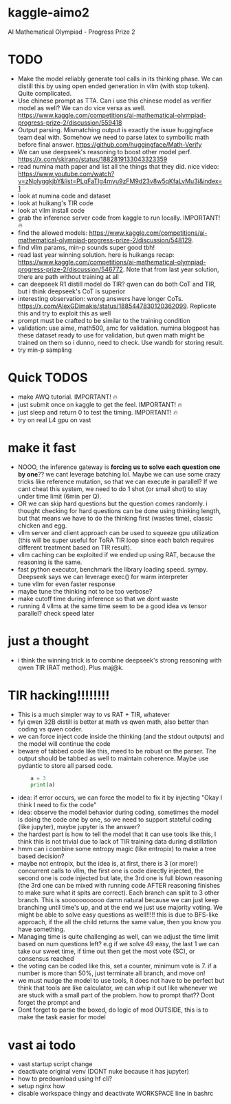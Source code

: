# kaggle-aimo2
AI Mathematical Olympiad - Progress Prize 2

# TODO
* Make the model reliably generate tool calls in its thinking phase. We can distill this by using open ended generation in vllm (with stop token). Quite complicated.
* Use chinese prompt as TTA. Can i use this chinese model as verifier model as well? We can do vice versa as well. https://www.kaggle.com/competitions/ai-mathematical-olympiad-progress-prize-2/discussion/559418
* Output parsing. Mismatching output is exactly the issue huggingface team deal with. Somehow we need to parse latex to symbollic math before final answer. https://github.com/huggingface/Math-Verify
* We can use deepseek's reasoning to boost other model perf. https://x.com/skirano/status/1882819133043323359
* read numina math paper and list all the things that they did. nice video: https://www.youtube.com/watch?v=zNplyggkjbY&list=PLqFaTIg4myu9zFM9d23v8w5qKfaLvMu3i&index=1
* look at numina code and dataset
* look at huikang's TIR code
* look at vllm install code
* grab the inference server code from kaggle to run locally. IMPORTANT! 🔥
* find the allowed models: https://www.kaggle.com/competitions/ai-mathematical-olympiad-progress-prize-2/discussion/548129.
* find vllm params, min-p sounds super good tbh!
* read last year winning solution. here is huikangs recap: https://www.kaggle.com/competitions/ai-mathematical-olympiad-progress-prize-2/discussion/546772. Note that from last year solution, there are path without training at all
* can deepseek R1 distill model do TIR? qwen can do both CoT and TIR, but i think deepseek's CoT is superior
* interesting observation: wrong answers have longer CoTs. https://x.com/AlexGDimakis/status/1885447830120362099. Replicate this and try to exploit this as well
* prompt must be crafted to be similar to the training condition
* validation: use aime, math500, amc for validation. numina blogpost has these dataset ready to use for validation, but qwen math might be trained on them so i dunno, need to check. Use wandb for storing result.
* try min-p sampling

# Quick TODOS
* make AWQ tutorial. IMPORTANT! 🔥
* just submit once on kaggle to get the feel. IMPORTANT! 🔥
* just sleep and return 0 to test the timing. IMPORTANT! 🔥
* try on real L4 gpu on vast

# make it fast
* NOOO, the inference gateway is **forcing us to solve each question one by one**?? we cant leverage batching lol. Maybe we can use some crazy tricks like reference mutation, so that we can execute in parallel? If we cant cheat this system, we need to do 1 shot (or small shot) to stay under time limit (6min per Q).
* OR we can skip hard questions but the question comes randomly. i thought checking for hard questions can be done using thinking length, but that means we have to do the thinking first (wastes time), classic chicken and egg.
* vllm server and client approach can be used to squeeze gpu utilization (this will be super useful for ToRA TIR loop since each batch requires different treatment based on TIR result).
* vllm caching can be exploited if we ended up using RAT, because the reasoning is the same.
* fast python executor, benchmark the library loading speed. sympy. Deepseek says we can leverage exec() for warm interpreter
* tune vllm for even faster response
* maybe tune the thinking not to be too verbose?
* make cutoff time during inference so that we dont waste
* running 4 vllms at the same time seem to be a good idea vs tensor parallel? check speed later

# just a thought
* i think the winning trick is to combine deepseek's strong reasoning with qwen TIR (RAT method). Plus maj@k.

# TIR hacking!!!!!!!!
* This is a much simpler way to vs RAT + TIR, whatever
* fyi qwen 32B distill is better at math vs qwen math, also better than coding vs qwen coder.
* we can force inject code inside the thinking (and the stdout outputs) and the model will continue the code
* beware of tabbed code like this, meed to be robust on the parser. The output should be tabbed as well to maintain coherence. Maybe use pydantic to store all parsed code.
    ```python
        a = 3
        print(a)
    ```
* idea: if error occurs, we can force the model to fix it by injecting "Okay I think I need to fix the code"
* idea: observe the model behavior during coding, sometimes the model is doing the code one by one, so we need to support stateful coding (like jupyter), maybe jupyter is the answer?
* the hardest part is how to tell the model that it can use tools like this, I think this is not trivial due to lack of TIR training data during distillation
* hmm can i combine some entropy magic (like entropix) to make a tree based decision?
* maybe not entropix, but the idea is, at first, there is 3 (or more!) concurrent calls to vllm, the first one is code directly injected, the second one is code injected but late, the 3rd one is full blown reasoning (the 3rd one can be mixed with running code AFTER reasoning finishes to make sure what it spits are correct). Each branch can split to 3 other branch. This is sooooooooooo damn natural because we can just keep branching until time's up, and at the end we just use majority voting. We might be able to solve easy questions as well!!!!! this is due to BFS-like approach, if the all the child returns the same value, then you know you have something.
* Managing time is quite challenging as well, can we adjust the time limit based on num questions left? e.g if we solve 49 easy, the last 1 we can take our sweet time, if time out then get the most vote (SC), or consensus reached
* the voting can be coded like this, set a counter, minimum vote is 7. if a number is more than 50%, just terminate all branch, and move on!
* we must nudge the model to use tools, it does not have to be perfect but think that tools are like calculator, we can whip it out like whenever we are stuck with a small part of the problem. how to prompt that?? Dont forget the prompt and 
* Dont forget to parse the boxed, do logic of mod OUTSIDE, this is to make the task easier for model



# vast ai todo
* vast startup script change
* deactivate original venv (DONT nuke because it has jupyter)
* how to predownload using hf cli?
* setup nginx how
* disable workspace thingy and deactivate WORKSPACE line in bashrc
